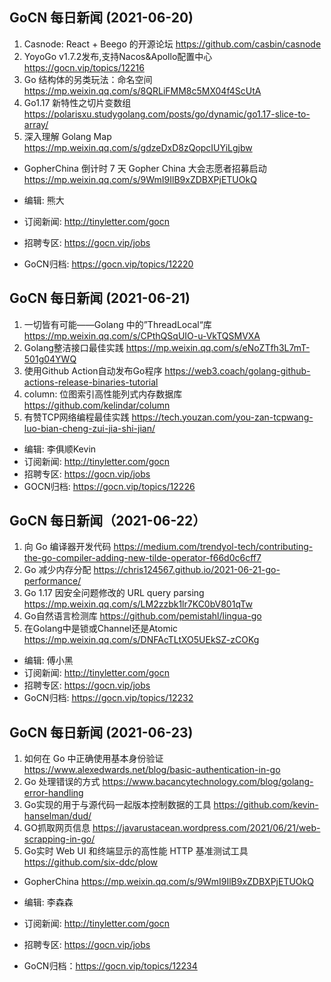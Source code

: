 ## GoCN 每日新闻 (2021-06-20)

1. Casnode: React + Beego 的开源论坛 https://github.com/casbin/casnode
2. YoyoGo v1.7.2发布,支持Nacos&Apollo配置中心   https://gocn.vip/topics/12216
3. Go 结构体的另类玩法：命名空间   https://mp.weixin.qq.com/s/8QRLiFMM8c5MX04f4ScUtA
4. Go1.17 新特性之切片变数组 https://polarisxu.studygolang.com/posts/go/dynamic/go1.17-slice-to-array/
5. 深入理解 Golang Map https://mp.weixin.qq.com/s/gdzeDxD8zQopcIUYiLgjbw

- GopherChina 倒计时 7 天 Gopher China 大会志愿者招募启动 https://mp.weixin.qq.com/s/9WmI9IlB9xZDBXPjETUOkQ

- 编辑: 熊大
- 订阅新闻: http://tinyletter.com/gocn
- 招聘专区: https://gocn.vip/jobs
- GoCN归档: https://gocn.vip/topics/12220

## GoCN 每日新闻 (2021-06-21)

1. 一切皆有可能——Golang 中的”ThreadLocal“库 https://mp.weixin.qq.com/s/CPthQSqUIO-u-VkTQSMVXA
2. Golang整洁接口最佳实践 https://mp.weixin.qq.com/s/eNoZTfh3L7mT-501g04YWQ
3. 使用Github Action自动发布Go程序 https://web3.coach/golang-github-actions-release-binaries-tutorial
4. column: 位图索引高性能列式内存数据库 https://github.com/kelindar/column
5. 有赞TCP网络编程最佳实践 https://tech.youzan.com/you-zan-tcpwang-luo-bian-cheng-zui-jia-shi-jian/

- 编辑: 李俱顺Kevin
- 订阅新闻: http://tinyletter.com/gocn
- 招聘专区: https://gocn.vip/jobs
- GOCN归档: https://gocn.vip/topics/12226

## GoCN 每日新闻（2021-06-22）

1. 向 Go 编译器开发代码 https://medium.com/trendyol-tech/contributing-the-go-compiler-adding-new-tilde-operator-f66d0c6cff7
2. Go 减少内存分配 https://chris124567.github.io/2021-06-21-go-performance/
3. Go 1.17 因安全问题修改的 URL query parsing https://mp.weixin.qq.com/s/LM2zzbk1lr7KC0bV801qTw
4. Go自然语言检测库 https://github.com/pemistahl/lingua-go
5. 在Golang中是锁或Channel还是Atomic https://mp.weixin.qq.com/s/DNFAcTLtXO5UEkSZ-zCOKg

- 编辑: 傅小黑
- 订阅新闻: http://tinyletter.com/gocn
- 招聘专区: https://gocn.vip/jobs
- GoCN归档: https://gocn.vip/topics/12232

## GoCN 每日新闻 (2021-06-23)

1. 如何在 Go 中正确使用基本身份验证 https://www.alexedwards.net/blog/basic-authentication-in-go
2. Go 处理错误的方式 https://www.bacancytechnology.com/blog/golang-error-handling
3. Go实现的用于与源代码一起版本控制数据的工具 https://github.com/kevin-hanselman/dud/
4. GO抓取网页信息 https://javarustacean.wordpress.com/2021/06/21/web-scrapping-in-go/
5. Go实时 Web UI 和终端显示的高性能 HTTP 基准测试工具 https://github.com/six-ddc/plow

- GopherChina  https://mp.weixin.qq.com/s/9WmI9IlB9xZDBXPjETUOkQ

- 编辑: 李森森
- 订阅新闻: http://tinyletter.com/gocn
- 招聘专区: https://gocn.vip/jobs
- GoCN归档：https://gocn.vip/topics/12234

